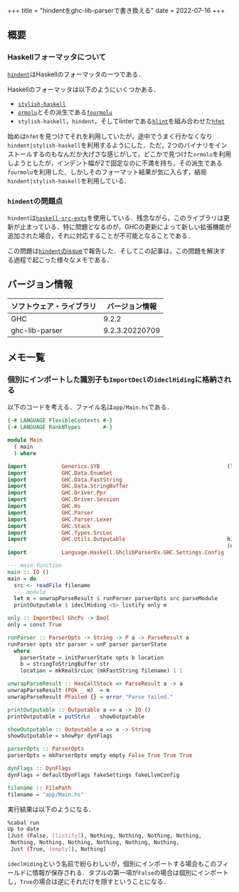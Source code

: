 +++
title = "hindentをghc-lib-parserで書き換える"
date = 2022-07-16
+++

## 概要

### Haskellフォーマッタについて

[`hindent`](https://github.com/mihaimaruseac/hindent)はHaskellのフォーマッタの一つである．

Haskellのフォーマッタは以下のようにいくつかある．

* [`stylish-haskell`](https://github.com/haskell/stylish-haskell)
* [`ormolu`](https://github.com/tweag/ormolu)とその派生である[`fourmolu`](https://github.com/fourmolu/fourmolu)
* `stylish-haskell`，`hindent`，そしてlinterである[`hlint`](https://github.com/ndmitchell/hlint)を組み合わせた[`hfmt`](https://github.com/danstiner/hfmt)

始めは`hfmt`を見つけてそれを利用していたが，途中でうまく行かなくなり`hindent|stylish-haskell`を利用するようにした．ただ，2つのバイナリをインストールするのもなんだか大げさな感じがして，どこかで見つけた`ormolu`を利用しようとしたが，インデント幅が2で固定なのに不満を持ち，その派生である`fourmolu`を利用した．しかしそのフォーマット結果が気に入らず，結局`hindent|stylish-haskell`を利用している．

### `hindent`の問題点

`hindent`は[`haskell-src-exts`](https://github.com/haskell-suite/haskell-src-exts)を使用している．残念ながら，このライブラリは更新が止まっている．特に問題となるのが，GHCの更新によって新しい拡張機能が追加された場合，それに対応することが不可能となることである．

この問題は[`hindent`のissue](https://github.com/mihaimaruseac/hindent/issues/587)で報告した．そしてこの記事は，この問題を解決する過程で起こった様々なメモである．

## バージョン情報

| ソフトウェア・ライブラリ | バージョン情報 |
|--------------------------|----------------|
| GHC                      | 9.2.2          |
| ghc-lib-parser           | 9.2.3.20220709 |

## メモ一覧

### 個別にインポートした識別子も`ImportDecl`の`ideclHiding`に格納される

以下のコードを考える．ファイル名は`app/Main.hs`である．

```haskell
{-# LANGUAGE FlexibleContexts #-}
{-# LANGUAGE RankNTypes       #-}

module Main
  ( main
  ) where

import           Generics.SYB                                        (listify)
import           GHC.Data.EnumSet
import           GHC.Data.FastString
import           GHC.Data.StringBuffer
import           GHC.Driver.Ppr
import           GHC.Driver.Session
import           GHC.Hs
import           GHC.Parser
import           GHC.Parser.Lexer
import           GHC.Stack
import           GHC.Types.SrcLoc
import           GHC.Utils.Outputable                                hiding
                                                                     (empty)
import           Language.Haskell.GhclibParserEx.GHC.Settings.Config

--- main function
main :: IO ()
main = do
  src <- readFile filename
  --- module
  let m = unwrapParseResult $ runParser parserOpts src parseModule
  printOutputable $ ideclHiding <$> listify only m

only :: ImportDecl GhcPs -> Bool
only = const True

runParser :: ParserOpts -> String -> P a -> ParseResult a
runParser opts str parser = unP parser parserState
  where
    parserState = initParserState opts b location
    b = stringToStringBuffer str
    location = mkRealSrcLoc (mkFastString filename) 1 1

unwrapParseResult :: HasCallStack => ParseResult a -> a
unwrapParseResult (POk _ m)  = m
unwrapParseResult PFailed {} = error "Parse failed."

printOutputable :: Outputable a => a -> IO ()
printOutputable = putStrLn . showOutputable

showOutputable :: Outputable a => a -> String
showOutputable = showPpr dynFlags

parserOpts :: ParserOpts
parserOpts = mkParserOpts empty empty False True True True

dynFlags :: DynFlags
dynFlags = defaultDynFlags fakeSettings fakeLlvmConfig

filename :: FilePath
filename = "app/Main.hs"
```

実行結果は以下のようになる．

```sh
%cabal run
Up to date
[Just (False, [listify]), Nothing, Nothing, Nothing, Nothing,
 Nothing, Nothing, Nothing, Nothing, Nothing, Nothing,
 Just (True, [empty]), Nothing]
```

`ideclHiding`という名前で紛らわしいが，個別にインポートする場合もこのフィールドに情報が保存される．タプルの第一項が`False`の場合は個別にインポートし，`True`の場合は逆にそれだけを隠すということになる．
